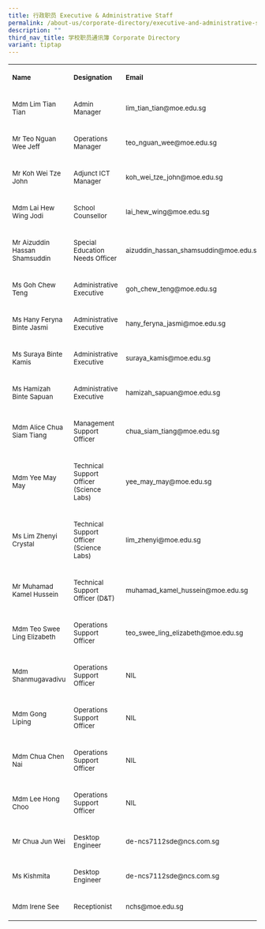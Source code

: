 ```yaml
---
title: 行政职员 Executive & Administrative Staff
permalink: /about-us/corporate-directory/executive-and-administrative-staff/
description: ""
third_nav_title: 学校职员通讯簿 Corporate Directory
variant: tiptap
---
```

<table style="minWidth: 75px">
<colgroup>
<col>
<col>
<col>
</colgroup>
<tbody>
<tr>
<td rowspan="1" colspan="1">
<p><strong><sup>Name</sup></strong>
</p>
</td>
<td rowspan="1" colspan="1">
<p><strong><sup>Designation</sup></strong>
</p>
</td>
<td rowspan="1" colspan="1">
<p><strong><sup>Email</sup></strong>
</p>
</td>
</tr>
<tr>
<td rowspan="1" colspan="1">
<p><sup>Mdm Lim Tian Tian</sup>
</p>
</td>
<td rowspan="1" colspan="1">
<p><sup>Admin Manager</sup>
</p>
</td>
<td rowspan="1" colspan="1">
<p><sup>lim_tian_tian@moe.edu.sg</sup>
</p>
</td>
</tr>
<tr>
<td rowspan="1" colspan="1">
<p><sup>Mr Teo Nguan Wee Jeff</sup>
</p>
</td>
<td rowspan="1" colspan="1">
<p><sup>Operations Manager</sup>
</p>
</td>
<td rowspan="1" colspan="1">
<p><sup>teo_nguan_wee@moe.edu.sg</sup>
</p>
</td>
</tr>
<tr>
<td rowspan="1" colspan="1">
<p><sup>Mr Koh Wei Tze John</sup>
</p>
</td>
<td rowspan="1" colspan="1">
<p><sup>Adjunct ICT Manager</sup>
</p>
</td>
<td rowspan="1" colspan="1">
<p><sup>koh_wei_tze_john@moe.edu.sg</sup>
</p>
</td>
</tr>
<tr>
<td rowspan="1" colspan="1">
<p><sup>Mdm Lai Hew Wing Jodi</sup>
</p>
</td>
<td rowspan="1" colspan="1">
<p><sup>School Counsellor</sup>
</p>
</td>
<td rowspan="1" colspan="1">
<p><sup>lai_hew_wing@moe.edu.sg</sup>
</p>
</td>
</tr>
<tr>
<td rowspan="1" colspan="1">
<p><sup>Mr Aizuddin Hassan Shamsuddin</sup>
</p>
</td>
<td rowspan="1" colspan="1">
<p><sup>Special Education Needs Officer</sup>
</p>
</td>
<td rowspan="1" colspan="1">
<p><sup>aizuddin_hassan_shamsuddin@moe.edu.sg</sup>
</p>
</td>
</tr>
<tr>
<td rowspan="1" colspan="1">
<p><sup>Ms Goh Chew Teng</sup>
</p>
</td>
<td rowspan="1" colspan="1">
<p><sup>Administrative Executive</sup>
</p>
</td>
<td rowspan="1" colspan="1">
<p><sup>goh_chew_teng@moe.edu.sg</sup>
</p>
</td>
</tr>
<tr>
<td rowspan="1" colspan="1">
<p><sup>Ms Hany Feryna Binte Jasmi</sup>
</p>
</td>
<td rowspan="1" colspan="1">
<p><sup>Administrative Executive</sup>
</p>
</td>
<td rowspan="1" colspan="1">
<p><sup>hany_feryna_jasmi@moe.edu.sg</sup>
</p>
</td>
</tr>
<tr>
<td rowspan="1" colspan="1">
<p><sup>Ms Suraya Binte Kamis</sup>
</p>
</td>
<td rowspan="1" colspan="1">
<p><sup>Administrative Executive</sup>
</p>
</td>
<td rowspan="1" colspan="1">
<p><sup>suraya_kamis@moe.edu.sg</sup>
</p>
</td>
</tr>
<tr>
<td rowspan="1" colspan="1">
<p><sup>Ms Hamizah Binte Sapuan</sup>
</p>
</td>
<td rowspan="1" colspan="1">
<p><sup>Administrative Executive</sup>
</p>
</td>
<td rowspan="1" colspan="1">
<p><sup>hamizah_sapuan@moe.edu.sg</sup>
</p>
</td>
</tr>
<tr>
<td rowspan="1" colspan="1">
<p><sup>Mdm Alice Chua Siam Tiang</sup>
</p>
</td>
<td rowspan="1" colspan="1">
<p><sup>Management Support Officer</sup>
</p>
</td>
<td rowspan="1" colspan="1">
<p><sup>chua_siam_tiang@moe.edu.sg</sup>
</p>
</td>
</tr>
<tr>
<td rowspan="1" colspan="1">
<p><sup>Mdm Yee May May</sup>
</p>
</td>
<td rowspan="1" colspan="1">
<p><sup>Technical Support Officer (Science Labs)</sup>
</p>
</td>
<td rowspan="1" colspan="1">
<p><sup>yee_may_may@moe.edu.sg</sup>
</p>
</td>
</tr>
<tr>
<td rowspan="1" colspan="1">
<p><sup>Ms Lim Zhenyi Crystal</sup>
</p>
</td>
<td rowspan="1" colspan="1">
<p><sup>Technical Support Officer (Science Labs)</sup>
</p>
</td>
<td rowspan="1" colspan="1">
<p><sup>lim_zhenyi@moe.edu.sg</sup>
</p>
</td>
</tr>
<tr>
<td rowspan="1" colspan="1">
<p><sup>Mr Muhamad Kamel Hussein</sup>
</p>
</td>
<td rowspan="1" colspan="1">
<p><sup>Technical Support Officer (D&amp;T)</sup>
</p>
</td>
<td rowspan="1" colspan="1">
<p><sup>muhamad_kamel_hussein@moe.edu.sg</sup>
</p>
</td>
</tr>
<tr>
<td rowspan="1" colspan="1">
<p><sup>Mdm Teo Swee Ling Elizabeth</sup>
</p>
</td>
<td rowspan="1" colspan="1">
<p><sup>Operations Support Officer</sup>
</p>
</td>
<td rowspan="1" colspan="1">
<p><sup>teo_swee_ling_elizabeth@moe.edu.sg</sup>
</p>
</td>
</tr>
<tr>
<td rowspan="1" colspan="1">
<p><sup>Mdm Shanmugavadivu</sup>
</p>
</td>
<td rowspan="1" colspan="1">
<p><sup>Operations Support Officer</sup>
</p>
</td>
<td rowspan="1" colspan="1">
<p><sup>NIL</sup>
</p>
</td>
</tr>
<tr>
<td rowspan="1" colspan="1">
<p><sup>Mdm Gong Liping</sup>
</p>
</td>
<td rowspan="1" colspan="1">
<p><sup>Operations Support Officer</sup>
</p>
</td>
<td rowspan="1" colspan="1">
<p><sup>NIL</sup>
</p>
</td>
</tr>
<tr>
<td rowspan="1" colspan="1">
<p><sup>Mdm Chua Chen Nai</sup>
</p>
</td>
<td rowspan="1" colspan="1">
<p><sup>Operations Support Officer</sup>
</p>
</td>
<td rowspan="1" colspan="1">
<p><sup>NIL</sup>
</p>
</td>
</tr>
<tr>
<td rowspan="1" colspan="1">
<p><sup>Mdm Lee Hong Choo</sup>
</p>
</td>
<td rowspan="1" colspan="1">
<p><sup>Operations Support Officer</sup>
</p>
</td>
<td rowspan="1" colspan="1">
<p><sup>NIL</sup>
</p>
</td>
</tr>
<tr>
<td rowspan="1" colspan="1">
<p><sup>Mr Chua Jun Wei</sup>
</p>
</td>
<td rowspan="1" colspan="1">
<p><sup>Desktop Engineer</sup>
</p>
</td>
<td rowspan="1" colspan="1">
<p><sup>de-ncs7112sde@ncs.com.sg</sup>
</p>
</td>
</tr>
<tr>
<td rowspan="1" colspan="1">
<p><sup>Ms Kishmita</sup>
</p>
</td>
<td rowspan="1" colspan="1">
<p><sup>Desktop Engineer</sup>
</p>
</td>
<td rowspan="1" colspan="1">
<p><sup>de-ncs7112sde@ncs.com.sg</sup>
</p>
</td>
</tr>
<tr>
<td rowspan="1" colspan="1">
<p><sup>Mdm Irene See</sup>
</p>
</td>
<td rowspan="1" colspan="1">
<p><sup>Receptionist</sup>
</p>
</td>
<td rowspan="1" colspan="1">
<p><sup>nchs@moe.edu.sg</sup>
</p>
</td>
</tr>
</tbody>
</table>
<p></p>
<p></p>